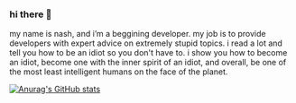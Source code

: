 ### hi there 👋

my name is nash, and i’m a beggining developer. my job is to provide developers with expert advice on extremely stupid topics. i read a lot and tell you how to be an idiot so you don't have to. i show you how to become an idiot, become one with the inner spirit of an idiot, and overall, be one of the most least intelligent humans on the face of the planet.

[![Anurag's GitHub stats](https://github-readme-stats.vercel.app/api?username=nashuhh)](https://github.com/anuraghazra/github-readme-stats)
